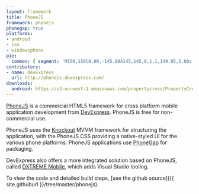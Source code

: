 ```yaml
---
layout: framework
title: PhoneJS
framework: phonejs
phonegap: true
platforms:
- android
- ios
- windowsphone
pie:
  common: { segment: 'M150,150l0.00,-145.00A145,145,0,1,1,149.95,5.00z' }
contributors:
- name: DevExpress
  url: http://phonejs.devexpress.com/
downloads:
  android: https://s3-eu-west-1.amazonaws.com/propertycross/PropertyCross-phonejs-eae53d7533a3f8e81abf786b7d2ba9e68e706069.apk
---
```

[PhoneJS](http://phonejs.devexpress.com/) is a commercial HTML5 framework for cross platform mobile application development from [DevExpress](http://www.devexpress.com/). PhoneJS is free for non-commercial use. 

PhoneJS uses the [Knockout](http://knockoutjs.com/) MVVM framework for structuring the application, with the PhoneJS CSS providing a native-styled UI for the various phone platforms. PhoneJS applications use [PhoneGap](http://phonegap.com/) for packaging.

DevExpress also offers a more integrated solution based on PhoneJS, called [DXTREME Mobile](http://www.devexpress.com/Products/HTML-JS/), which adds Visual Studio tooling.


To view the code and detailed build steps, [see the github source]({{ site.githuburl }}/tree/master/phonejs).
